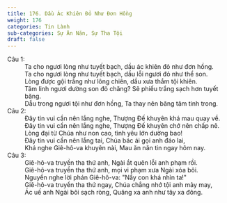 ```yaml
---
title: 176. Dầu Ác Khiên Đỏ Như Đơn Hồng
weight: 176
categories: Tin Lành
sub-categories: Sự Ăn Năn, Sự Tha Tội
draft: false
---
```

<dl><dt>Câu 1:</dt><dd data-verse="1">Ta cho ngươi lòng như tuyết bạch, dầu ác khiên đỏ như đơn hồng. <br/>Ta cho ngươi lòng như tuyết bạch, dầu lỗi ngươi đỏ như thể son. <br/>Lòng được gội trắng như lông chiên, dầu xưa thắm tội khiên. <br/>Tâm linh ngươi dường son đỏ chăng? Sẽ phiếu trắng sạch hơn tuyết băng. <br/>Dẫu trong ngươi tội như đơn hồng, Ta thay nên băng tâm tinh trong. </dd><dt>Câu 2:</dt><dd data-verse="2">Đây tin vui cần nên lắng nghe, Thượng Đế khuyên khá mau quay về. <br/>Đây tin vui cần nên lắng nghe, Thượng Đế khuyên chớ nên chấp nê. <br/>Lòng đại từ Chúa như non cao, tình yêu lớn dường bao! <br/>Đây tin vui cần nên lắng tai, Chúa bác ái gọi anh đáo lai, <br/>Khá nghe Giê-hô-va khuyên nài, Mau ăn năn tin ngay hôm nay. </dd><dt>Câu 3:</dt><dd data-verse="3">Giê-hô-va truyền tha thứ anh, Ngài ắt quên lỗi anh phạm rồi. <br/>Giê-hô-va truyền tha thứ anh, mọi vi phạm xưa Ngài xóa bôi. <br/>Nguyền nghe lời phán Giê-hô-va: "Nầy con khá nhìn ta!" <br/>Giê-hô-va truyền tha thứ ngay, Chúa chẳng nhớ tội anh mảy may, <br/>Ác uế anh Ngài bôi sạch ròng, Quăng xa anh như tây xa đông. </dd></dl>
